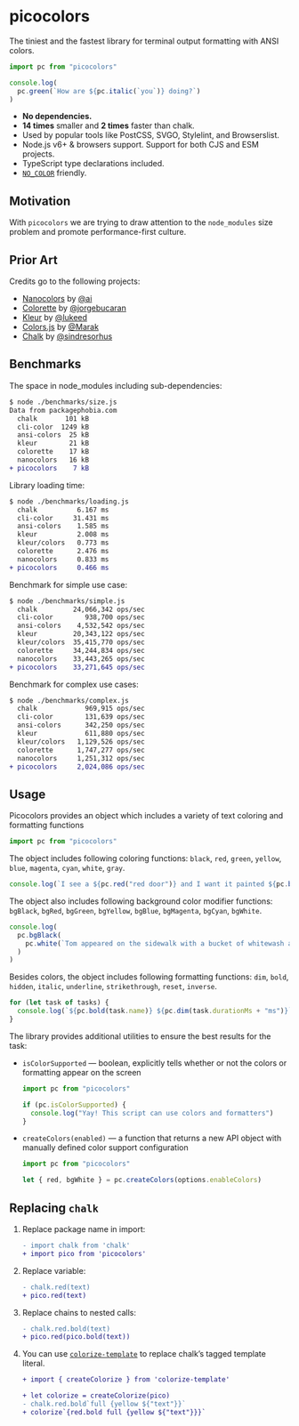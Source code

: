 # picocolors

The tiniest and the fastest library for terminal output formatting with ANSI colors.

```javascript
import pc from "picocolors"

console.log(
  pc.green(`How are ${pc.italic(`you`)} doing?`)
)
```

- **No dependencies.**
- **14 times** smaller and **2 times** faster than chalk.
- Used by popular tools like PostCSS, SVGO, Stylelint, and Browserslist.
- Node.js v6+ & browsers support. Support for both CJS and ESM projects.
- TypeScript type declarations included.
- [`NO_COLOR`](https://no-color.org/) friendly.

## Motivation

With `picocolors` we are trying to draw attention to the `node_modules` size
problem and promote performance-first culture.

## Prior Art

Credits go to the following projects:

- [Nanocolors](https://github.com/ai/nanocolors) by [@ai](https://github.com/ai)
- [Colorette](https://github.com/jorgebucaran/colorette) by [@jorgebucaran](https://github.com/jorgebucaran)
- [Kleur](https://github.com/lukeed/kleur) by [@lukeed](https://github.com/lukeed)
- [Colors.js](https://github.com/Marak/colors.js) by [@Marak](https://github.com/Marak)
- [Chalk](https://github.com/chalk/chalk) by [@sindresorhus](https://github.com/sindresorhus)

## Benchmarks

The space in node_modules including sub-dependencies:

```diff
$ node ./benchmarks/size.js
Data from packagephobia.com
  chalk       101 kB
  cli-color  1249 kB
  ansi-colors  25 kB
  kleur        21 kB
  colorette    17 kB
  nanocolors   16 kB
+ picocolors    7 kB
```

Library loading time:

```diff
$ node ./benchmarks/loading.js
  chalk          6.167 ms
  cli-color     31.431 ms
  ansi-colors    1.585 ms
  kleur          2.008 ms
  kleur/colors   0.773 ms
  colorette      2.476 ms
  nanocolors     0.833 ms
+ picocolors     0.466 ms
```

Benchmark for simple use case:

```diff
$ node ./benchmarks/simple.js
  chalk         24,066,342 ops/sec
  cli-color        938,700 ops/sec
  ansi-colors    4,532,542 ops/sec
  kleur         20,343,122 ops/sec
  kleur/colors  35,415,770 ops/sec
  colorette     34,244,834 ops/sec
  nanocolors    33,443,265 ops/sec
+ picocolors    33,271,645 ops/sec
```

Benchmark for complex use cases:

```diff
$ node ./benchmarks/complex.js
  chalk            969,915 ops/sec
  cli-color        131,639 ops/sec
  ansi-colors      342,250 ops/sec
  kleur            611,880 ops/sec
  kleur/colors   1,129,526 ops/sec
  colorette      1,747,277 ops/sec
  nanocolors     1,251,312 ops/sec
+ picocolors     2,024,086 ops/sec
```

## Usage

Picocolors provides an object which includes a variety of text coloring and formatting functions

```javascript
import pc from "picocolors"
```

The object includes following coloring functions: `black`, `red`, `green`, `yellow`, `blue`, `magenta`, `cyan`, `white`, `gray`.

```javascript
console.log(`I see a ${pc.red("red door")} and I want it painted ${pc.black("black")}`)
```

The object also includes following background color modifier functions: `bgBlack`, `bgRed`, `bgGreen`, `bgYellow`, `bgBlue`, `bgMagenta`, `bgCyan`, `bgWhite`.

```javascript
console.log(
  pc.bgBlack(
    pc.white(`Tom appeared on the sidewalk with a bucket of whitewash and a long-handled brush.`)
  )
)
```

Besides colors, the object includes following formatting functions: `dim`, `bold`, `hidden`, `italic`, `underline`, `strikethrough`, `reset`, `inverse`.

```javascript
for (let task of tasks) {
  console.log(`${pc.bold(task.name)} ${pc.dim(task.durationMs + "ms")}`)
}
```

The library provides additional utilities to ensure the best results for the task:

- `isColorSupported` — boolean, explicitly tells whether or not the colors or formatting appear on the screen

  ```javascript
  import pc from "picocolors"

  if (pc.isColorSupported) {
    console.log("Yay! This script can use colors and formatters")
  }
  ```

- `createColors(enabled)` — a function that returns a new API object with manually defined color support configuration

  ```javascript
  import pc from "picocolors"

  let { red, bgWhite } = pc.createColors(options.enableColors)
  ```

## Replacing `chalk`

1. Replace package name in import:

   ```diff
   - import chalk from 'chalk'
   + import pico from 'picocolors'
   ```

2. Replace variable:

   ```diff
   - chalk.red(text)
   + pico.red(text)
   ```

3. Replace chains to nested calls:

   ```diff
   - chalk.red.bold(text)
   + pico.red(pico.bold(text))
   ```

4. You can use [`colorize-template`](https://github.com/usmanyunusov/colorize-template)
   to replace chalk’s tagged template literal.

   ```diff
   + import { createColorize } from 'colorize-template'

   + let colorize = createColorize(pico)
   - chalk.red.bold`full {yellow ${"text"}}`
   + colorize`{red.bold full {yellow ${"text"}}}`
   ```
